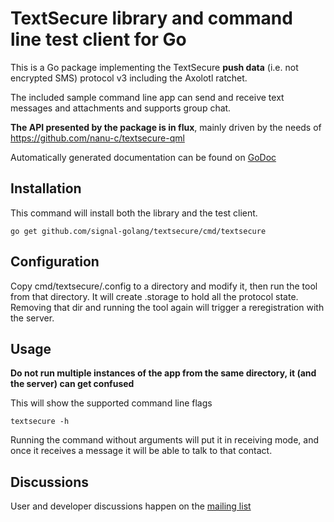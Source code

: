 # TextSecure library and command line test client for Go

This is a Go package implementing the TextSecure **push data** (i.e. not encrypted SMS) protocol v3 including the Axolotl ratchet.

The included sample command line app can send and receive text messages and attachments and supports group chat.

**The API presented by the package is in flux**,  mainly driven by the needs of https://github.com/nanu-c/textsecure-qml

Automatically generated documentation can be found on [GoDoc](https://pkg.go.dev/github.com/signal-golang/textsecure)

Installation
------------

This command will install both the library and the test client.

    go get github.com/signal-golang/textsecure/cmd/textsecure


Configuration
-------------

Copy cmd/textsecure/.config to a directory and modify it, then run the tool from that directory.
It will create .storage to hold all the protocol state. Removing that dir and running the tool again will trigger a reregistration with the server.

Usage
-----

**Do not run multiple instances of the app from the same directory, it (and the server) can get confused**

This will show the supported command line flags

    textsecure -h

Running the command without arguments will put it in receiving mode, and once it receives a message it will be able to talk to that contact.

Discussions
-----------

User and developer discussions happen on the [mailing list](https://groups.google.com/forum/#!forum/textsecure-go)
